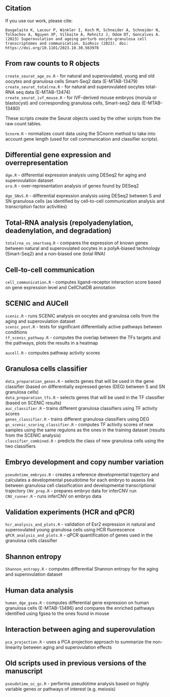 ## Citation

If you use our work, please cite: 
```
Daugelaite K, Lacour P, Winkler I, Koch M, Schneider A, Schneider N, Tolkachov A, Nguyen XP, Vilkaite A, Rehnitz J, Odom DT, Goncalves A. (2023) Superovulation and ageing perturb oocyte-granulosa cell transcriptomes and communication. bioRxiv (2023). doi: https://doi.org/10.1101/2023.10.30.563978
```

## From raw counts to R objects


`create_seurat_age_ov.R` - for natural and superovulated, young and old oocytes and granulosa cells Smart-Seq2 data (E-MTAB-13479)  
`create_seurat_totalrna.R` - for natural and superovulated oocytes total-RNA seq data (E-MTAB-13474)  
`create_seurat_ivf_mouse.R` - for IVF-derived mouse embryos (morula or blastocyst) and corresponding granulosa cells, Smart-seq2 data (E-MTAB-13480)

These scripts create the Seurat objects used by the other scripts from the raw count tables.

`Scnorm.R` - normalizes count data using the SCnorm method to take into account gene length (used for cell communication and classifier scripts).


## Differential gene expression and overrepresentation

`dge.R` - differential expression analysis using DESeq2 for aging and superovulation dataset  
`ora.R` - over-representation analysis of genes found by DESeq2

`dge_SNvS.R` - differential expression analysis using DESeq2 between S and SN granulosa cells 
(as identified by cell-to-cell communication analysis and transcription factor activities)



## Total-RNA analysis (repolyadenylation, deadenylation, and degradation)

`totalrna_vs_smartseq.R` - compares the expression of known genes between natural and superovulated oocytes
in a polyA-biased technology (Smart-Seq2) and a non-biased one (total RNA)

## Cell-to-cell communication

`cell_communication.R` - computes ligand-receptor interaction score based on gene expression level and CellChatDB annotation

## SCENIC and AUCell

`scenic.R` - runs SCENIC analysis on oocytes and granulosa cells from the aging and superovulation dataset  
`scenic_post.R` - tests for significant differentially active pathways between conditions  
`tf_scenic_pathway.R` - computes the overlap between the TFs targets and the pathways, plots the results in a heatmap

`aucell.R` - computes pathway activity scores

## Granulosa cells classifier

`data_preparation_genes.R` - selects genes that will be used in the gene classifier 
(based on differentially expressed genes (DEG) between S and SN granulosa cells)  
`data_preparation_tfs.R` - selects genes that will be used in the TF classifier (based on SCENIC results)  
`auc_classifier.R` - trains different granulosa classifiers using TF activity scores  
`genes_classifier.R` - trains different granulosa classifiers using DEG  
`gc_scenic_scoring_classifier.R` - computes TF activity scores of new samples using the same regulons as the ones in the training dataset 
(results from the SCENIC analysis)  
`classifier_combined.R` - predicts the class of new granulosa cells using the two classifiers

## Embryo development and copy number variation

`pseudotime_embryos.R` - creates a reference developmental trajectory and calculates a developmental pseudotime for each embryo
to assess link between granulosa cell classification and developmental transcriptional trajectory
`CNV_prep.R` - prepares embryo data for inferCNV run  
`CNV_runner.R` - runs inferCNV on embryo data

## Validation experiments (HCR and qPCR)

`hcr_analysis_and_plots.R` - validation of Esr2 expression in natural and superovulated young granulosa cells using HCR fluorescence  
`qPCR_analysis_and_plots.R` - qPCR quantification of genes used in the granulosa cells classifier

## Shannon entropy

`Shannon_entropy.R` - computes differential Shannon entropy for the aging and superovulation dataset

## Human data analysis

`human_dge_gsea.R` - computes differential gene expression on human granulosa cells (E-MTAB-13496) and 
compares the enriched pathways identified using fgsea to the ones found in mouse

## Interaction between aging and superovulation

`pca_projection.R` - uses a PCA projection approach to summarize the non-linearity between aging and superovulation effects

## Old scripts used in previous versions of the manuscript

`pseudotime_oc_gc.R` - performs pseudotime analysis based on highly variable genes or pathways of interest (e.g. meiosis)

